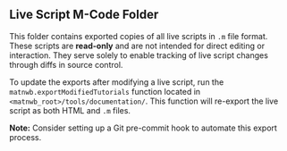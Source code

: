 ## Live Script M-Code Folder

This folder contains exported copies of all live scripts in `.m` file format. 
These scripts are **read-only** and are not intended for direct editing or 
interaction. They serve solely to enable tracking of live script changes 
through diffs in source control.

To update the exports after modifying a live script, run the 
`matnwb.exportModifiedTutorials` function located in 
`<matnwb_root>/tools/documentation/`. 
This function will re-export the live script as both HTML and `.m` files.

**Note:** Consider setting up a Git pre-commit hook to automate this export process.
